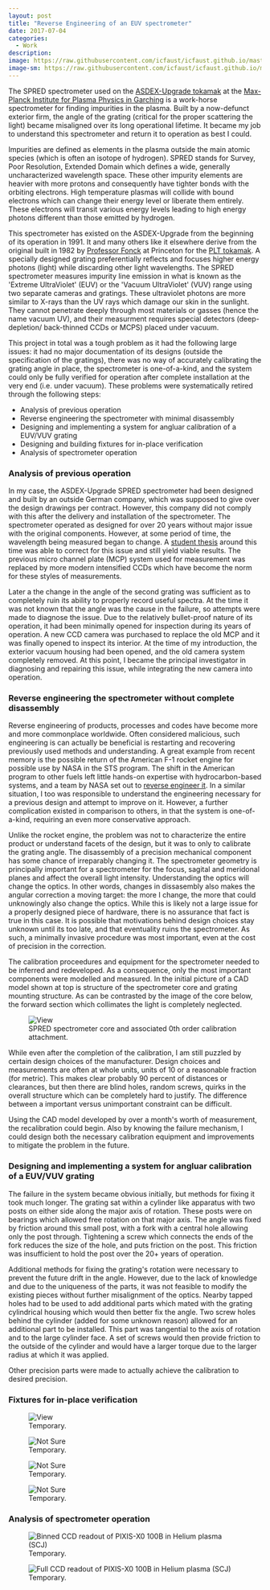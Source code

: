 ```yaml
---
layout: post
title: "Reverse Engineering of an EUV spectrometer"
date: 2017-07-04
categories:
  - Work
description: 
image: https://raw.githubusercontent.com/icfaust/icfaust.github.io/master/_screenshots/SPRED_13.2.png
image-sm: https://raw.githubusercontent.com/icfaust/icfaust.github.io/master/_screenshots/SPRED_13.2.png
---
```

The SPRED spectrometer used on the <a href="http://www.ipp.mpg.de/ippcms/de/pr/forschung/asdex/index">ASDEX-Upgrade tokamak</a> at the <a href="http://www.ipp.mpg.de/">Max-Planck Institute for Plasma Physics in Garching</a> is a work-horse spectrometer for finding impurities in the plasma. Built by a now-defunct exterior firm, the angle of the grating (critical for the proper scattering the light) became misaligned over its long operational lifetime.  It became my job to understand this spectrometer and return it to operation as best I could.

Impurities are defined as elements in the plasma outside the main atomic species (which is often an isotope of hydrogen). SPRED stands for Survey, Poor Resolution, Extended Domain which defines a wide, generally uncharacterized wavelength space. These other impurity elements are heavier with more protons and consequently have tighter bonds with the orbiting electrons.  High temperature plasmas will collide with bound electrons which can change their energy level or liberate them entirely.  These electrons will transit various energy levels leading to high energy photons different than those emitted by hydrogen.

This spectrometer has existed on the ASDEX-Upgrade from the beginning of its operation in 1991.  It and many others like it elsewhere derive from the original built in 1982 by <a href="https://directory.engr.wisc.edu/ep/Faculty/Fonck_Raymond/">Professor Fonck</a> at Princeton for the <a href="https://en.wikipedia.org/wiki/Princeton_Large_Torus">PLT tokamak</a>.  A specially designed grating preferentially reflects and focuses higher energy photons (light) while discarding other light wavelengths.  The SPRED spectrometer measures impurity line emission in what is known as the 'Extreme UltraViolet' (EUV) or the 'Vacuum UltraViolet' (VUV) range using two separate cameras and gratings. These ultraviolet photons are more similar to X-rays than the UV rays which damage our skin in the sunlight. They cannot penetrate deeply through most materials or gasses (hence the name vacuum UV), and their measurment requires special detectors (deep-depletion/ back-thinned CCDs or MCPS) placed under vacuum.

This project in total was a tough problem as it had the following large issues:  it had no major documentation of its designs (outside the specification of the gratings), there was no way of accurately calibrating the grating angle in place, the spectrometer is one-of-a-kind, and the system could only be fully verified for operation after complete installation at the very end (i.e. under vacuum).  These problems were systematically retired through the following steps:

<ul>
  <li>Analysis of previous operation</li>
  <li>Reverse engineering the spectrometer with minimal disassembly</li>
  <li>Designing and implementing a system for angluar calibration of a EUV/VUV grating</li>
  <li>Designing and building fixtures for in-place verification</li>
  <li>Analysis of spectrometer operation</li>
</ul>

<h3> Analysis of previous operation</h3>

 In my case, the ASDEX-Upgrade SPRED spectrometer had been designed and built by an outside German company, which was supposed to give over the design drawings per contract. However, this company did not comply with this after the delivery and installation of the spectrometer. The spectrometer operated as designed for over 20 years without major issue with the original components.  However, at some period of time, the wavelength being measured began to change. A <a href="https://edoc.ub.uni-muenchen.de/18745/">student thesis</a> around this time was able to correct for this issue and still yield viable results.  The previous micro channel plate (MCP) system used for measurement was replaced by more modern intensified CCDs which have become the norm for these styles of measurements.

Later a the change in the angle of the second grating was sufficient as to completely ruin its ability to properly record useful spectra. At the time it was not known that the angle was the cause in the failure, so attempts were made to diagnose the issue. Due to the relatively bullet-proof nature of its operation, it had been minimally opened for inspection during its years of operation. A new CCD camera was purchased to replace the old MCP and it was finally opened to inspect its interior.  At the time of my introduction, the exterior vacuum housing had been opened, and the old camera system completely removed. At this point, I became the principal investigator in diagnosing and repairing this issue, while integrating the new camera into operation.

<h3>Reverse engineering the spectrometer without complete disassembly</h3>

Reverse engineering of products, processes and codes have become more and more commonplace worldwide.  Often considered malicious, such engineering is can actually be beneficial is restarting and recovering previously used methods and understanding.  A great example from recent memory is the possible return of the American F-1 rocket engine for possible use by NASA in the STS program.  The shift in the American program to other fuels left little hands-on expertise with hydrocarbon-based systems, and a team by NASA set out to <a href="https://arstechnica.com/science/2013/04/how-nasa-brought-the-monstrous-f-1-moon-rocket-back-to-life/">reverse engineer it</a>. In a similar situation, I too was responsible to understand the engineering necessary for a previous design and attempt to improve on it. However, a further complication existed in comparison to others, in that the system is one-of-a-kind, requiring an even more conservative approach.

Unlike the rocket engine, the problem was not to characterize the entire product or understand facets of the design, but it was to only to calibrate the grating angle. The disassembly of a precision mechanical component has some chance of irreparably changing it. The spectrometer geometry is principally important for a spectrometer for the focus, sagital and meridonal planes and affect the overall light intensity. Understanding the optics will change the optics. In other words, changes in dissasembly also makes the angular correction a moving target: the more I change, the more that could unknowingly also change the optics.  While this is likely not a large issue for a properly designed piece of hardware, there is no assurance that fact is true in this case.  It is possible that motivations behind design choices stay unknown until its too late, and that eventuality ruins the spectrometer. As such, a minimally invasive procedure was most important, even at the cost of precision in the correction.

The calibration proceedures and equipment for the spectrometer needed to be inferred and redeveloped. As a consequence, only the most important components were modelled and measured.  In the initial picture of a CAD model shown at top is structure of the spectrometer core and grating mounting structure.  As can be contrasted by the image of the core below, the forward section which collimates the light is completely neglected.

  <!-- Picture exterior with fixture -->
  <figure>
    <img src="https://raw.githubusercontent.com/icfaust/icfaust.github.io/master/_screenshots/IMG_1421.JPG" alt="View"/>
    <figcaption> SPRED spectrometer core and associated 0th order calibration attachment.</figcaption>
  </figure>

While even after the completion of the calibration, I am still puzzled by certain design choices of the manufacturer. Design choices and measurements are often at whole units, units of 10 or a reasonable fraction (for metric). This makes clear probably 90 percent of distances or clearances, but then there are blind holes, random screws, quirks in the overall structure which can be completely hard to justify. The difference between a important versus unimportant constraint can be difficult.

Using the CAD model developed by over a month's worth of measurement, the recalibration could begin.  Also by knowing the failure mechanism, I could design both the necessary calibration equipment and improvements to mitigate the problem in the future.

<h3>Designing and implementing a system for angluar calibration of a EUV/VUV grating</h3>

The failure in the system became obvious initially, but methods for fixing it took much longer.  The grating sat within a cylinder like apparatus with two posts on either side along the major axis of rotation.  These posts were on bearings which allowed free rotation on that major axis.  The angle was fixed by friction around this small post, with a fork with a central hole allowing only the post through. Tightening a screw which connects the ends of the fork reduces the size of the hole, and puts friction on the post. This friction was insufficient to hold the post over the 20+ years of operation.

Additional methods for fixing the grating's rotation were necessary to prevent the future drift in the angle.  However, due to the lack of knowledge and due to the uniqueness of the parts, it was not feasible to modify the existing pieces without further misalignment of the optics.  Nearby tapped holes had to be used to add additional parts which mated with the grating cylindrical housing which would then better fix the angle.  Two screw holes behind the cylinder (added for some unknown reason) allowed for an additional part to be installed. This part was tangential to the axis of rotation and to the large cylinder face.  A set of screws would then provide friction to the outside of the cylinder and would have a larger torque due to the larger radius at which it was applied.

Other precision parts were made to actually achieve the calibration to desired precision. 

  <!-- Simplified problem picture -->
  
  <!-- Image of CATIA and final product  -->

  <!--  -->
  
<h3>Fixtures for in-place verification</h3>

  <!-- Picture exterior with fixture -->
  <figure>
    <img src="https://raw.githubusercontent.com/icfaust/icfaust.github.io/master/_screenshots/out_450.jpg" alt="View"/>
    <figcaption> Temporary.</figcaption>
  </figure>

  
  <!-- Fully installed picture yep -->
  <figure>
    <img src="https://raw.githubusercontent.com/icfaust/icfaust.github.io/master/_screenshots/IMG_20171023_180054.jpg" alt="Not Sure"/>
    <figcaption> Temporary.</figcaption>
  </figure>

  
  <!-- Fully installed picture yep -->
  <figure>
    <img src="https://raw.githubusercontent.com/icfaust/icfaust.github.io/master/_screenshots/SPRED_gratings_comparison.jpg" alt="Not Sure"/>
    <figcaption> Temporary.</figcaption>
  </figure>

  
  <!-- Fully installed picture yep -->
  <figure>
    <img src="https://raw.githubusercontent.com/icfaust/icfaust.github.io/master/_screenshots/SPRED_gratings.JPG" alt="Not Sure"/>
    <figcaption> Temporary.</figcaption>
  </figure>


<h3>Analysis of spectrometer operation</h3>

  <!-- Spectra Image (binned) yep -->

  <figure>
    <img src="https://raw.githubusercontent.com/icfaust/icfaust.github.io/master/_screenshots/SCJ_1D_He_calib_filtered_20_10_17.png" alt="Binned CCD readout of PIXIS-X0 100B in Helium plasma (SCJ)"/>
    <figcaption> Temporary.</figcaption>
  </figure>


  <!-- Spectra Image (full) yep -->

  <figure>
    <img src="https://raw.githubusercontent.com/icfaust/icfaust.github.io/master/_screenshots/SCJ_2D_He_calib_filtered_20_10_17.png" alt="Full CCD readout of PIXIS-X0 100B in Helium plasma (SCJ)"/>
    <figcaption> Temporary.</figcaption>
  </figure>

  <!-- WHAT IS THE ANGLE? -->